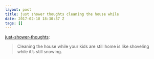 ```yaml
---
layout: post
title: just shower thoughts cleaning the house while
date: 2017-02-18 18:30:37 Z
tags: []
---
```

[just-shower-thoughts](http://just-shower-thoughts.tumblr.com/post/157394489594/cleaning-the-house-while-your-kids-are-still-home):

> Cleaning the house while your kids are still home is like shoveling while it’s still snowing.

